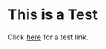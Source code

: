 # This is a Test

Click <a href="http://example.com/" target="_blank" rel="noopener">here</a> for a test link.